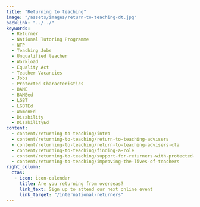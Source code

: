 ```yaml
---
title: "Returning to teaching"
image: "/assets/images/return-to-teaching-dt.jpg"
backlink: "../../"
keywords:
  - Returner
  - National Tutoring Programme
  - NTP
  - Teaching Jobs
  - Unqualified teacher
  - Workload
  - Equality Act
  - Teacher Vacancies
  - Jobs
  - Protected Characteristics
  - BAME
  - BAMEed
  - LGBT
  - LGBTEd
  - WomenEd
  - Disability
  - DisabilityEd
content:
  - content/returning-to-teaching/intro
  - content/returning-to-teaching/return-to-teaching-advisers
  - content/returning-to-teaching/return-to-teaching-advisers-cta
  - content/returning-to-teaching/finding-a-role
  - content/returning-to-teaching/support-for-returners-with-protected-characteristics
  - content/returning-to-teaching/improving-the-lives-of-teachers
right_column:
  ctas:
   - icon: icon-calendar
     title: Are you returning from overseas?
     link_text: Sign up to attend our next online event
     link_target: "/international-returners"
---
```


